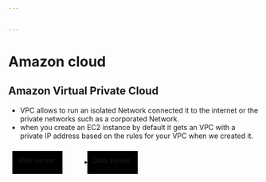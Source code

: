 ```yaml
---


---
```


<h1 id="amazon-cloud">Amazon cloud</h1>
<h2 id="amazon-virtual-private-cloud">Amazon Virtual Private Cloud</h2>
<ul>
<li>VPC allows to run an isolated Network connected it to the internet or the private networks such as a corporated Network.</li>
<li>when you create an EC2 instance by default it gets an VPC with a private IP address based on the rules for your VPC when we created it.</li>
</ul>
<div class="mermaid"><svg xmlns="http://www.w3.org/2000/svg" id="mermaid-svg-Elmk2SkH61lGzMO5" width="100%" style="max-width: 267.890625px;" viewBox="0 0 267.890625 62"><g transform="translate(-12, -12)"><g class="output"><g class="clusters"></g><g class="edgePaths"><g class="edgePath" style="opacity: 1;"><path class="path" d="M120.6875,43L145.6875,43L170.6875,43" marker-end="url(#arrowhead512)" style="fill:none"></path><defs><marker id="arrowhead512" viewBox="0 0 10 10" refX="9" refY="5" markerUnits="strokeWidth" markerWidth="8" markerHeight="6" orient="auto"><path d="M 0 0 L 10 5 L 0 10 z" class="arrowheadPath" style="stroke-width: 1; stroke-dasharray: 1, 0;"></path></marker></defs></g></g><g class="edgeLabels"><g class="edgeLabel" transform="" style="opacity: 1;"><g transform="translate(0,0)" class="label"><foreignObject width="0" height="0"><div xmlns="http://www.w3.org/1999/xhtml" style="display: inline-block; white-space: nowrap;"><span class="edgeLabel"></span></div></foreignObject></g></g></g><g class="nodes"><g class="node" id="A" transform="translate(70.34375,43)" style="opacity: 1;"><rect rx="0" ry="0" x="-50.34375" y="-23" width="100.6875" height="46"></rect><g class="label" transform="translate(0,0)"><g transform="translate(-40.34375,-13)"><foreignObject width="80.6875" height="26"><div xmlns="http://www.w3.org/1999/xhtml" style="display: inline-block; white-space: nowrap;">Web server</div></foreignObject></g></g></g><g class="node" id="B" transform="translate(221.2890625,43)" style="opacity: 1;"><rect rx="0" ry="0" x="-50.6015625" y="-23" width="101.203125" height="46"></rect><g class="label" transform="translate(0,0)"><g transform="translate(-40.6015625,-13)"><foreignObject width="81.203125" height="26"><div xmlns="http://www.w3.org/1999/xhtml" style="display: inline-block; white-space: nowrap;">Data server</div></foreignObject></g></g></g></g></g></g></svg></div>

<!--stackedit_data:
eyJoaXN0b3J5IjpbLTEwMjUzNDE4NjJdfQ==
-->